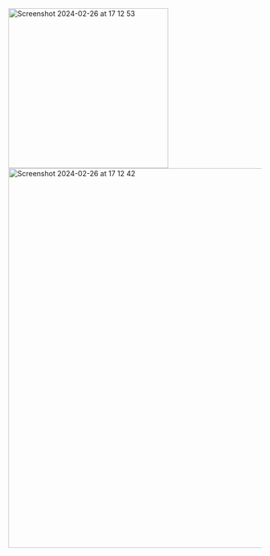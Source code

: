 
<img width="318" alt="Screenshot 2024-02-26 at 17 12 53" src="https://github.com/danlliu/asmeven/assets/66093915/0e4a66b8-1f11-4534-86d6-5d47fe402346">

<img width="755" alt="Screenshot 2024-02-26 at 17 12 42" src="https://github.com/danlliu/asmeven/assets/66093915/ea513009-de2e-42b6-8ee3-accdd768ea3e">
